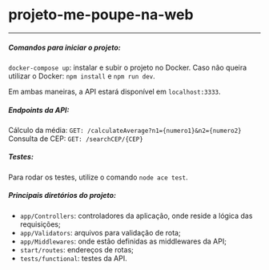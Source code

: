 # projeto-me-poupe-na-web
---
##### Comandos para iniciar o projeto:
`docker-compose up`: instalar e subir o projeto no Docker. 
Caso não queira utilizar o Docker: `npm install` e `npm run dev`.

Em ambas maneiras, a API estará disponível em `localhost:3333`.

##### Endpoints da API:

Cálculo da média: `GET: /calculateAverage?n1={numero1}&n2={numero2}`
Consulta de CEP: `GET: /searchCEP/{CEP}`

##### Testes:

Para rodar os testes, utilize o comando `node ace test`.

##### Principais diretórios do projeto:

- `app/Controllers`: controladores da aplicação, onde reside a lógica das requisições;
- `app/Validators`: arquivos para validação de rota;
- `app/Middlewares`: onde estão definidas as middlewares da API;
- `start/routes`: endereços de rotas;
- `tests/functional`: testes da API.